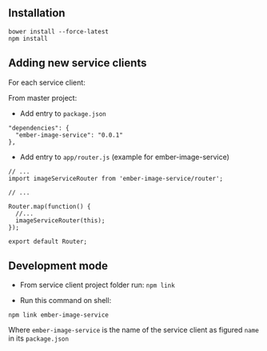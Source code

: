 Installation
------------

```
bower install --force-latest
npm install
```

Adding new service clients
--------------------------

For each service client:

From master project:

- Add entry to `package.json`

```
"dependencies": {
  "ember-image-service": "0.0.1"
},
```

- Add entry to `app/router.js` (example for ember-image-service)

```
// ...
import imageServiceRouter from 'ember-image-service/router';

// ...

Router.map(function() {
  //...
  imageServiceRouter(this);
});

export default Router;
```

Development mode
----------------

- From service client project folder run: `npm link`

- Run this command on shell:

```
npm link ember-image-service
```

Where `ember-image-service` is the name of the service client as figured
`name` in its `package.json`
